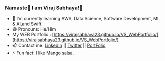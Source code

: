 ### Namaste🙏 I am Viraj Sabhaya!👋
<!-- - 🔭 I’m currently working on Web_Poker -->
- 🌱 I’m currently learning AWS, Data Science, Software Development, ML & AI,and Swift.
- 😄 Pronouns: He/Him
- My WEB Portfolio : [https://virajsabhaya23.github.io/VS_WebPortfolio/](https://virajsabhaya23.github.io/VS_WebPortfolio/)
- 📫 Contact me: [LinkedIn](https://www.linkedin.com/in/vsabhaya23/) ||  [Twitter](https://twitter.com/sabhaya_viraj) || [PortFolio](https://virajsabhaya23.github.io/VS_WebPortfolio/)
- ⚡ Fun fact: I like Mango salsa.
<!-- - 👯 I’m looking to collaborate on ... 
- 🤔 I’m looking for help with ...
- 💬 Ask me about ...   -->
